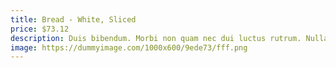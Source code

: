 ```yaml
---
title: Bread - White, Sliced
price: $73.12
description: Duis bibendum. Morbi non quam nec dui luctus rutrum. Nulla tellus.
image: https://dummyimage.com/1000x600/9ede73/fff.png
---
```


